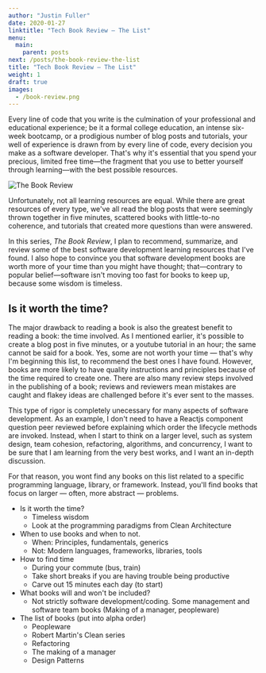 ```yaml
---
author: "Justin Fuller"
date: 2020-01-27
linktitle: "Tech Book Review — The List"
menu:
  main:
    parent: posts
next: /posts/the-book-review-the-list
title: "Tech Book Review — The List"
weight: 1
draft: true
images:
  - /book-review.png
---
```


Every line of code that you write is the culmination of your professional and educational experience; be it a formal college education, an intense six-week bootcamp, or a prodigious number of blog posts and tutorials, your well of experience is drawn from by every line of code, every decision you make as a software developer. That's why it's essential that you spend your precious, limited free time—the fragment that you use to better yourself through learning—with the best possible resources.

<!--more-->

![The Book Review](/book-review.png)

Unfortunately, not all learning resources are equal. While there are great resources of every type, we've all read the blog posts that were seemingly thrown together in five minutes, scattered books with little-to-no coherence, and tutorials that created more questions than were answered. 

In this series, _The Book Review_, I plan to recommend, summarize, and review some of the best software development learning resources that I've found. I also hope to convince you that software development books are worth more of your time than you might have thought; that—contrary to popular belief—software isn't moving too fast for books to keep up, because some wisdom is timeless.

## Is it worth the time?

The major drawback to reading a book is also the greatest benefit to reading a book: the time involved. As I mentioned earlier, it's possible to create a blog post in five minutes, or a youtube tutorial in an hour; the same cannot be said for a book. Yes, some are not worth your time — that's why I'm beginning this list, to recommend the best ones I have found. However, books are more likely to have quality instructions and principles because of the time required to create one. There are also many review steps involved in the publishing of a book; reviews and reviewers mean mistakes are caught and flakey ideas are challenged before it's ever sent to the masses.

This type of rigor is completely unecessary for many aspects of software development. As an example, I don't need to have a Reactjs component question peer reviewed before explaining which order the lifecycle methods are invoked. Instead, when I start to think on a larger level, such as system design, team cohesion, refactoring, algorithms, and concurrency, I want to be sure that I am learning from the very best works, and I want an in-depth discussion.

For that reason, you wont find any books on this list related to a specific programming language, library, or framework. Instead, you'll find books that focus on larger — often, more abstract — problems.

* Is it worth the time?
  * Timeless wisdom
  * Look at the programming paradigms from Clean Architecture
* When to use books and when to not.
  * When: Principles, fundamentals, generics
  * Not: Modern languages, frameworks, libraries, tools
* How to find time
  * During your commute (bus, train)
  * Take short breaks if you are having trouble being productive
  * Carve out 15 minutes each day (to start)
* What books will and won't be included?
  * Not strictly software development/coding. Some management and software team books (Making of a manager, peopleware)
* The list of books (put into alpha order)
  * Peopleware
  * Robert Martin's Clean series
  * Refactoring
  * The making of a manager
  * Design Patterns
